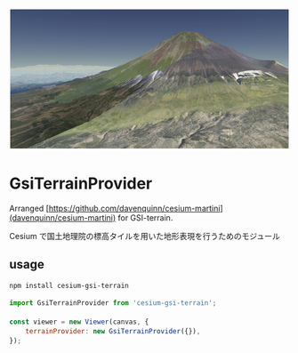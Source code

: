 <img src='./img/mtfuji.png'>

# GsiTerrainProvider

Arranged [https://github.com/davenquinn/cesium-martini](davenquinn/cesium-martini) for GSI-terrain.

Cesium で国土地理院の標高タイルを用いた地形表現を行うためのモジュール

## usage

```sh
npm install cesium-gsi-terrain
```

```javascript
import GsiTerrainProvider from 'cesium-gsi-terrain';

const viewer = new Viewer(canvas, {
    terrainProvider: new GsiTerrainProvider({}),
});
```
